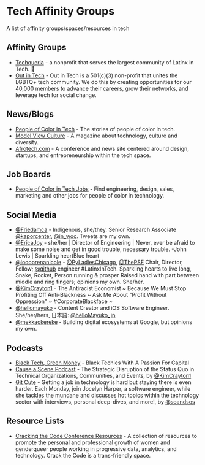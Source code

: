 # Tech Affinity Groups
A list of affinity groups/spaces/resources in tech 

## Affinity Groups
* [Techqueria](https://techqueria.org/) - a nonprofit that serves the largest community of Latinx in Tech. 🌮
* [Out in Tech](https://outintech.com/) - Out in Tech is a 501(c)(3) non-profit that unites the LGBTQ+ tech community. We do this by creating opportunities for our 40,000 members to advance their careers, grow their networks, and leverage tech for social change.


## News/Blogs
* [People of Color in Tech](https://peopleofcolorintech.com/) - The stories of people of color in tech.
* [Model View Culture](https://modelviewculture.com/) -  A magazine about technology, culture and diversity.
* [Afrotech.com](https://afrotech.com/) - A conference and news site centered around design, startups, and entrepreneurship within the tech space.

## Job Boards
* [People of Color in Tech Jobs](https://pocitjobs.com) - Find engineering, design, sales, marketing and other jobs for people of color in technology.

## Social Media
* [@Friedamca](https://twitter.com/friedamca) - Indigenous, she/they. Senior Research Associate [@kaporcenter](https://twitter.com/kaporcenter), [@in_woc](https://twitter.com/in_woc). Tweets are my own.
* [@EricaJoy](https://twitter.com/EricaJoy) - she/her | Director of Engineering | Never, ever be afraid to make some noise and get in good trouble, necessary trouble. -John Lewis | Sparkling heartBlue heart
* [@loooorenanicole](https://twitter.com/loooorenanicole) - [@PyLadiesChicago](https://twitter.com/PyLadiesChicago), [@ThePSF](https://twitter.com/ThePSF) Chair, Director, Fellow; [@github](https://twitter.com/github) engineer #LatinxInTech. Sparkling hearts to live long, Snake, Rocket, Person running & prosper Raised hand with part between middle and ring fingers; opinions my own. She/her.
* [@KimCrayton1](https://twitter.com/KimCrayton1) - The Antiracist Economist ~ Because We Must Stop Profiting Off Anti-Blackness ~ Ask Me About "Profit Without Oppression" ~ #CorporateBlackface ~ 
* [@hellomayuko](https://twitter.com/hellomayuko) - Content Creator and iOS Software Engineer. She/her/hers, 日本語: [@helloMayuko_jp](https://twitter.com/helloMayuko_jp)
* [@mekkaokereke](https://twitter.com/mekkaokereke) - Building digital ecosystems at Google, but opinions my own.



## Podcasts
* [Black Tech, Green Money](https://www.afrotechpodcast.com/) - Black Techies With A Passion For Capital
* [Cause a Scene Podcast](https://hashtagcauseascene.com/podcast/category/podcasts/) - The Strategic Disruption of the Status Quo in Technical Organizations, Communities, and Events, by [@KimCrayton1](https://twitter.com/KimCrayton1)
* [Git Cute](https://gitcutepodcast.com/podcast/) - Getting a job in technology is hard but staying there is even harder. Each Monday, join Jocelyn Harper, a software engineer, while she tackles the mundane and discusses hot topics within the technology sector with interviews, personal deep-dives, and more!, by [@soandsos](https://twitter.com/soandsos)

## Resource Lists
* [Cracking the Code Conference Resources](https://conference.crackthecode.io/resources/) - A collection of resources to promote the personal and professional growth of women and genderqueer people working in progressive data, analytics, and technology. Crack the Code is a trans-friendly space.
